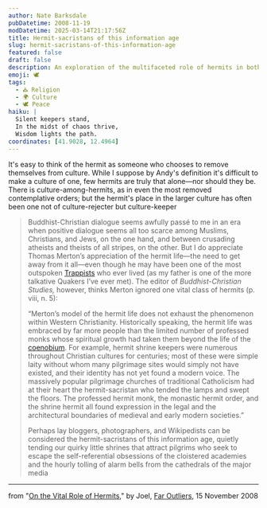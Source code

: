 ```yaml
---
author: Nate Barksdale
pubDatetime: 2008-11-19
modDatetime: 2025-03-14T21:17:56Z
title: Hermit-sacristans of this information age
slug: hermit-sacristans-of-this-information-age
featured: false
draft: false
description: An exploration of the multifaceted role of hermits in both historical and contemporary cultures.
emoji: 🕊️
tags:
  - ⛪ Religion
  - 🌍 Culture
  - 🕊️ Peace
haiku: |
  Silent keepers stand,  
  In the midst of chaos thrive,  
  Wisdom lights the path.
coordinates: [41.9028, 12.4964]
---
```


It's easy to think of the hermit as someone who chooses to remove themselves from culture. While I suppose by Andy's definition it's difficult to make a culture of one, few hermits are truly that alone—nor should they be. There is culture-among-hermits, as in even the most removed contemplative orders; but the hermit's place in the larger culture has often been one not of culture-rejecter but culture-keeper

> Buddhist-Christian dialogue seems awfully passé to me in an era when positive dialogue seems all too scarce among Muslims, Christians, and Jews, on the one hand, and between crusading atheists and theists of all stripes, on the other. But I do appreciate Thomas Merton’s appreciation of the hermit life—the need to get away from it all—even though he may have been one of the most outspoken [Trappists](http://trappist.net/) who ever lived (as my father is one of the more talkative Quakers I’ve ever met). The editor of _Buddhist-Christian Studies,_ however, thinks Merton ignored one vital class of hermits (p. viii, n. 5):
>
> “Merton’s model of the hermit life does not exhaust the phenomenon within Western Christianity. Historically speaking, the hermit life was embraced by far more people than the limited number of professed monks whose spiritual growth had taken them beyond the life of the [coenobium](https://www.google.com/search?q=%22coenobium%22%20saints.sqpn.com). For example, hermit shrine keepers were numerous throughout Christian cultures for centuries; most of these were simple laity without whom many pilgrimage sites would simply not have existed, and their identity has not yet found a modern voice. The massively popular pilgrimage churches of traditional Catholicism had at their heart the hermit-sacristan who tended the lamps and swept the floors. The professed hermit monk, the monastic hermit order, and the shrine hermit all found expression in the legal and the architectural boundaries of medieval and early modern societies.”
>
> Perhaps lay bloggers, photographers, and Wikipedists can be considered the hermit-sacristans of this information age, quietly tending our quirky little shrines that attract pilgrims who seek to escape the self-referential obsessions of the cloistered academies and the hourly tolling of alarm bells from the cathedrals of the major media

---

from "[On the Vital Role of Hermits](http://faroutliers.blogspot.com/2008/11/on-vital-role-of-hermits.html)," by Joel, [Far Outliers](http://faroutliers.blogspot.com/2008/11/on-vital-role-of-hermits.html), 15 November 2008
